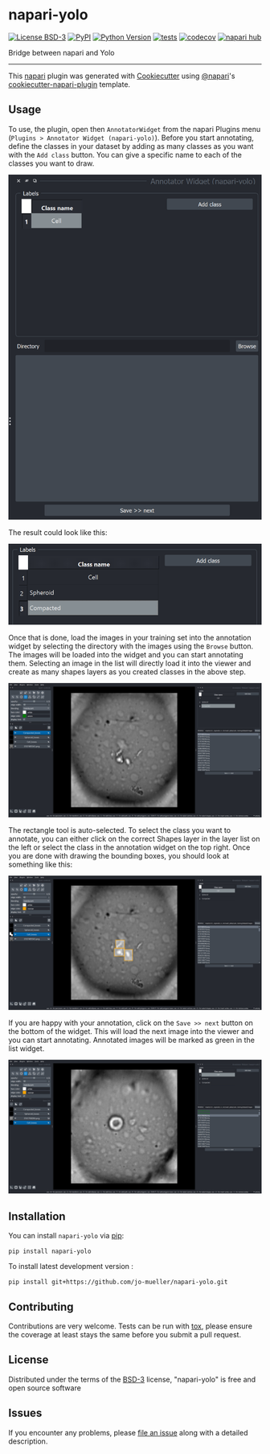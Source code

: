 # napari-yolo

[![License BSD-3](https://img.shields.io/pypi/l/napari-yolo.svg?color=green)](https://github.com/jo-mueller/napari-yolo/raw/main/LICENSE)
[![PyPI](https://img.shields.io/pypi/v/napari-yolo.svg?color=green)](https://pypi.org/project/napari-yolo)
[![Python Version](https://img.shields.io/pypi/pyversions/napari-yolo.svg?color=green)](https://python.org)
[![tests](https://github.com/jo-mueller/napari-yolo/workflows/tests/badge.svg)](https://github.com/jo-mueller/napari-yolo/actions)
[![codecov](https://codecov.io/gh/jo-mueller/napari-yolo/branch/main/graph/badge.svg)](https://codecov.io/gh/jo-mueller/napari-yolo)
[![napari hub](https://img.shields.io/endpoint?url=https://api.napari-hub.org/shields/napari-yolo)](https://napari-hub.org/plugins/napari-yolo)

Bridge between napari and Yolo

----------------------------------

This [napari] plugin was generated with [Cookiecutter] using [@napari]'s [cookiecutter-napari-plugin] template.

<!--
Don't miss the full getting started guide to set up your new package:
https://github.com/napari/cookiecutter-napari-plugin#getting-started

and review the napari docs for plugin developers:
https://napari.org/stable/plugins/index.html
-->

## Usage

To use, the plugin, open then `AnnotatorWidget` from the napari Plugins menu (`Plugins > Annotator Widget (napari-yolo)`). Before you start annotating, define the classes in your dataset by adding as many classes as you want with the `Add class` button. You can give a specific name to each of the classes you want to draw.

![](./docs/imgs/widget.PNG)

The result could look like this:

![](./docs/imgs/classes.PNG)

Once that is done, load the images in your training set into the annotation widget by selecting the directory with the images using the `Browse` button. The images will be loaded into the widget and you can start annotating them. Selecting an image in the list will directly load it into the viewer and create as many shapes layers as you created classes in the above step.

![](./docs/imgs/annotation_in_progress.png)

The rectangle tool is auto-selected. To select the class you want to annotate, you can either click on the correct Shapes layer in the layer list on the left or select the class in the annotation widget on the top right. Once you are done with drawing the bounding boxes, you should look at something like this:

![](./docs/imgs/annotation_in_progress_done.png)

If you are happy with your annotation, click on the `Save >> next` button on the bottom of the widget. This will load the next image into the viewer and you can start annotating. Annotated images will be marked as green in the list widget.

![](./docs/imgs/annotation_in_progress_done_multiple.png)

## Installation

You can install `napari-yolo` via [pip]:

    pip install napari-yolo



To install latest development version :

    pip install git+https://github.com/jo-mueller/napari-yolo.git


## Contributing

Contributions are very welcome. Tests can be run with [tox], please ensure
the coverage at least stays the same before you submit a pull request.

## License

Distributed under the terms of the [BSD-3] license,
"napari-yolo" is free and open source software

## Issues

If you encounter any problems, please [file an issue] along with a detailed description.

[napari]: https://github.com/napari/napari
[Cookiecutter]: https://github.com/audreyr/cookiecutter
[@napari]: https://github.com/napari
[MIT]: http://opensource.org/licenses/MIT
[BSD-3]: http://opensource.org/licenses/BSD-3-Clause
[GNU GPL v3.0]: http://www.gnu.org/licenses/gpl-3.0.txt
[GNU LGPL v3.0]: http://www.gnu.org/licenses/lgpl-3.0.txt
[Apache Software License 2.0]: http://www.apache.org/licenses/LICENSE-2.0
[Mozilla Public License 2.0]: https://www.mozilla.org/media/MPL/2.0/index.txt
[cookiecutter-napari-plugin]: https://github.com/napari/cookiecutter-napari-plugin

[file an issue]: https://github.com/jo-mueller/napari-yolo/issues

[napari]: https://github.com/napari/napari
[tox]: https://tox.readthedocs.io/en/latest/
[pip]: https://pypi.org/project/pip/
[PyPI]: https://pypi.org/
